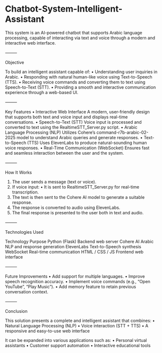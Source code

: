 # Chatbot-System-Intelligent-Assistant

This system is an AI-powered chatbot that supports Arabic language processing, capable of interacting via text and voice through a modern and interactive web interface.

⸻

Objective

To build an intelligent assistant capable of:
 • Understanding user inquiries in Arabic.
 • Responding with natural human-like voice using Text-to-Speech (TTS).
 • Receiving voice commands and converting them to text using Speech-to-Text (STT).
 • Providing a smooth and interactive communication experience through a web-based UI.

⸻

Key Features
 • Interactive Web Interface
A modern, user-friendly design that supports both text and voice input and displays real-time conversations.
 • Speech-to-Text (STT)
Voice input is processed and converted to text using the RealtimeSTT_Server.py script.
 • Arabic Language Processing (NLP)
Utilizes Cohere’s command-r7b-arabic-02-2025 model to understand Arabic queries and generate responses.
 • Text-to-Speech (TTS)
Uses ElevenLabs to produce natural-sounding human voice responses.
 • Real-Time Communication (WebSocket)
Ensures fast and seamless interaction between the user and the system.

⸻

How It Works
 1. The user sends a message (text or voice).
 2. If voice input:
 • It is sent to RealtimeSTT_Server.py for real-time transcription.
 3. The text is then sent to the Cohere AI model to generate a suitable response.
 4. The response is converted to audio using ElevenLabs.
 5. The final response is presented to the user both in text and audio.

⸻

Technologies Used

Technology Purpose
Python (Flask) Backend web server
Cohere AI Arabic NLP and response generation
ElevenLabs Text-to-Speech synthesis
WebSocket Real-time communication
HTML / CSS / JS Frontend web interface


⸻

 Future Improvements
 • Add support for multiple languages.
 • Improve speech recognition accuracy.
 • Implement voice commands (e.g., “Open YouTube”, “Play Music”).
 • Add memory feature to retain previous conversation context.

⸻

 Conclusion

This solution presents a complete and intelligent assistant that combines:
 • Natural Language Processing (NLP)
 • Voice interaction (STT + TTS)
 • A responsive and easy-to-use web interface

It can be expanded into various applications such as:
 • Personal virtual assistants
 • Customer support automation
 • Interactive educational tools
